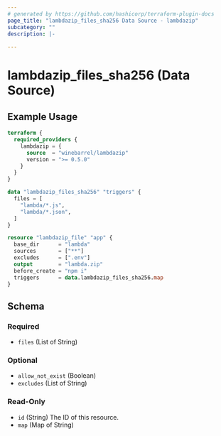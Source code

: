 ```yaml
---
# generated by https://github.com/hashicorp/terraform-plugin-docs
page_title: "lambdazip_files_sha256 Data Source - lambdazip"
subcategory: ""
description: |-
  
---
```


# lambdazip_files_sha256 (Data Source)



## Example Usage

```terraform
terraform {
  required_providers {
    lambdazip = {
      source  = "winebarrel/lambdazip"
      version = ">= 0.5.0"
    }
  }
}

data "lambdazip_files_sha256" "triggers" {
  files = [
    "lambda/*.js",
    "lambda/*.json",
  ]
}

resource "lambdazip_file" "app" {
  base_dir      = "lambda"
  sources       = ["**"]
  excludes      = [".env"]
  output        = "lambda.zip"
  before_create = "npm i"
  triggers      = data.lambdazip_files_sha256.map
}
```

<!-- schema generated by tfplugindocs -->
## Schema

### Required

- `files` (List of String)

### Optional

- `allow_not_exist` (Boolean)
- `excludes` (List of String)

### Read-Only

- `id` (String) The ID of this resource.
- `map` (Map of String)
